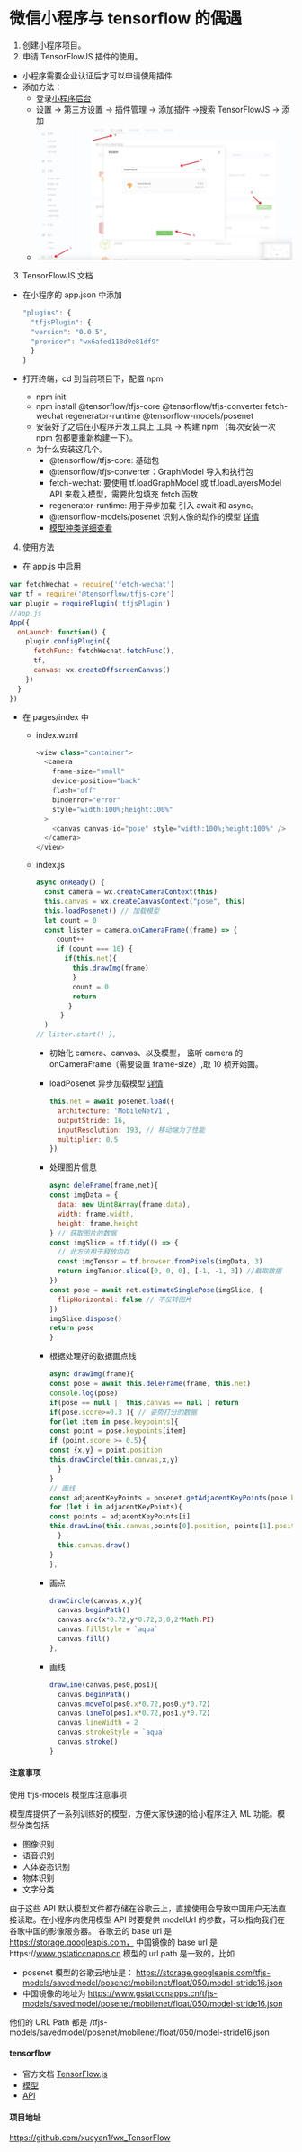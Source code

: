 # 微信小程序与 tensorflow 的偶遇

1. 创建小程序项目。
2. 申请 TensorFlowJS 插件的使用。

- 小程序需要企业认证后才可以申请使用插件
- 添加方法：
  - 登录[小程序后台](https://mp.weixin.qq.com)
  - 设置 -> 第三方设置 -> 插件管理 -> 添加插件 ->搜索 TensorFlowJS -> 添加
  - ![详细图](assets/setting-plugin.jpg)

3. TensorFlowJS 文档

- 在小程序的 app.json 中添加

  ```js
  "plugins": {
    "tfjsPlugin": {
    "version": "0.0.5",
    "provider": "wx6afed118d9e81df9"
    }
  }
  ```

- 打开终端，cd 到当前项目下，配置 npm
  - npm init
  - npm install @tensorflow/tfjs-core @tensorflow/tfjs-converter fetch-wechat regenerator-runtime @tensorflow-models/posenet
  - 安装好了之后在小程序开发工具上 工具 -> 构建 npm （每次安装一次 npm 包都要重新构建一下）。
  - 为什么安装这几个。
    - @tensorflow/tfjs-core: 基础包
    - @tensorflow/tfjs-converter：GraphModel 导入和执行包
    - fetch-wechat: 要使用 tf.loadGraphModel 或 tf.loadLayersModel API 来载入模型，需要此包填充 fetch 函数
    - regenerator-runtime: 用于异步加载 引入 await 和 async。
    - @tensorflow-models/posenet 识别人像的动作的模型 [详情](https://github.com/tensorflow/tfjs-models)
    - [模型种类详细查看](https://tensorflow.google.cn/js/models?hl=zh-CN)

4. 使用方法

- 在 app.js 中启用

```js
var fetchWechat = require('fetch-wechat')
var tf = require('@tensorflow/tfjs-core')
var plugin = requirePlugin('tfjsPlugin')
//app.js
App({
  onLaunch: function() {
    plugin.configPlugin({
      fetchFunc: fetchWechat.fetchFunc(),
      tf,
      canvas: wx.createOffscreenCanvas()
    })
  }
})
```

- 在 pages/index 中

  - index.wxml

    ```js
    <view class="container">
      <camera
        frame-size="small"
        device-position="back"
        flash="off"
        binderror="error"
        style="width:100%;height:100%"
      >
        <canvas canvas-id="pose" style="width:100%;height:100%" />
      </camera>
    </view>
    ```

  - index.js

    ```js
    async onReady() {
      const camera = wx.createCameraContext(this)
      this.canvas = wx.createCanvasContext("pose", this)
      this.loadPosenet() // 加载模型
      let count = 0
      const lister = camera.onCameraFrame((frame) => {
         count++
         if (count === 10) {
           if(this.net){
             this.drawImg(frame)
             }
             count = 0
             return
            }
          }
      )
    // lister.start() },
    ```

    - 初始化 camera、canvas、以及模型，
      监听 camera 的 onCameraFrame（需要设置 frame-size）,取 10 桢开始画。
    - loadPosenet 异步加载模型 [详情](https://github.com/tensorflow/tfjs-models/tree/master/posenet)

      ```js
      this.net = await posenet.load({
        architecture: 'MobileNetV1',
        outputStride: 16,
        inputResolution: 193, // 移动端为了性能
        multiplier: 0.5
      })
      ```

    - 处理图片信息

      ```js
      async deleFrame(frame,net){
      const imgData = {
        data: new Uint8Array(frame.data),
        width: frame.width,
        height: frame.height
      } // 获取图片的数据
      const imgSlice = tf.tidy(() => {
        // 此方法用于释放内存
        const imgTensor = tf.browser.fromPixels(imgData, 3)
        return imgTensor.slice([0, 0, 0], [-1, -1, 3]) //截取数据
      })
      const pose = await net.estimateSinglePose(imgSlice, {
        flipHorizontal: false // 不反转图片
      })
      imgSlice.dispose()
      return pose
      }
      ```

    - 根据处理好的数据画点线

      ```js
      async drawImg(frame){
      const pose = await this.deleFrame(frame, this.net)
      console.log(pose)
      if(pose == null || this.canvas == null ) return
      if(pose.score>=0.3 ){ // 姿势打分的数据
      for(let item in pose.keypoints){
      const point = pose.keypoints[item]
      if (point.score >= 0.5){
      const {x,y} = point.position
      this.drawCircle(this.canvas,x,y)
        }
      }
      // 画线
      const adjacentKeyPoints = posenet.getAdjacentKeyPoints(pose.keypoints,0.5)
      for (let i in adjacentKeyPoints){
      const points = adjacentKeyPoints[i]
      this.drawLine(this.canvas,points[0].position, points[1].position)
        }
        this.canvas.draw()
      }
      },
      ```

    - 画点

      ```js
      drawCircle(canvas,x,y){
        canvas.beginPath()
        canvas.arc(x*0.72,y*0.72,3,0,2*Math.PI)
        canvas.fillStyle = `aqua`
        canvas.fill()
      },
      ```

    - 画线

      ```js
      drawLine(canvas,pos0,pos1){
        canvas.beginPath()
        canvas.moveTo(pos0.x*0.72,pos0.y*0.72)
        canvas.lineTo(pos1.x*0.72,pos1.y*0.72)
        canvas.lineWidth = 2
        canvas.strokeStyle = `aqua`
        canvas.stroke()
      }
      ```

#### 注意事项

使用 tfjs-models 模型库注意事项

模型库提供了一系列训练好的模型，方便大家快速的给小程序注入 ML 功能。模型分类包括

- 图像识别
- 语音识别
- 人体姿态识别
- 物体识别
- 文字分类

由于这些 API 默认模型文件都存储在谷歌云上，直接使用会导致中国用户无法直接读取。在小程序内使用模型 API 时要提供 modelUrl 的参数，可以指向我们在谷歌中国的影像服务器。
谷歌云的 base url 是 https://storage.googleapis.com， 中国镜像的 base url 是https://www.gstaticcnapps.cn
模型的 url path 是一致的，比如

- posenet 模型的谷歌云地址是：
  https://storage.googleapis.com/tfjs-models/savedmodel/posenet/mobilenet/float/050/model-stride16.json
- 中国镜像的地址为 https://www.gstaticcnapps.cn/tfjs-models/savedmodel/posenet/mobilenet/float/050/model-stride16.json

他们的 URL Path 都是 /tfjs-models/savedmodel/posenet/mobilenet/float/050/model-stride16.json

#### tensorflow

- 官方文档 [TensorFlow.js](https://tensorflow.google.cn/js?hl=zh-CN)
- [模型](https://tensorflow.google.cn/js/models?hl=zh-CN)
- [API](https://js.tensorflow.org/api/latest/?hl=zh-CN)

#### 项目地址

https://github.com/xueyan1/wx_TensorFlow
